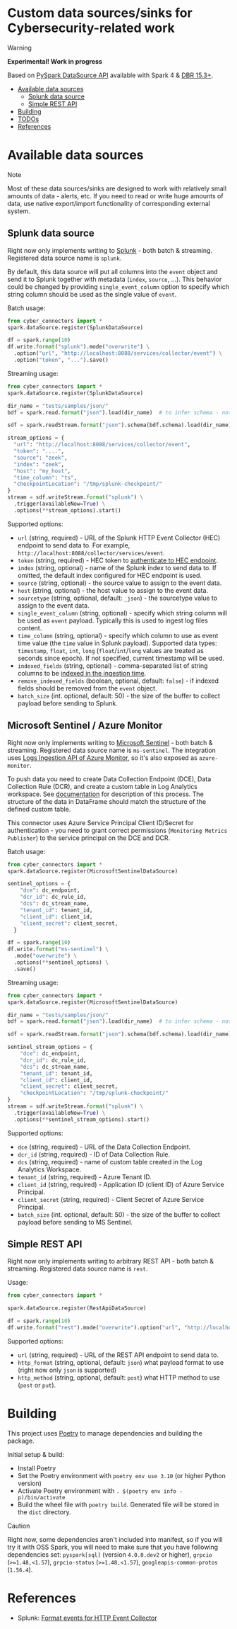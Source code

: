 # Custom data sources/sinks for Cybersecurity-related work

> [!WARNING]
> **Experimental! Work in progress**

Based on [PySpark DataSource API](https://spark.apache.org/docs/preview/api/python/user_guide/sql/python_data_source.html) available with Spark 4 & [DBR 15.3+](https://docs.databricks.com/en/pyspark/datasources.html).

  - [Available data sources](#available-data-sources)
    - [Splunk data source](#splunk-data-source)
    - [Simple REST API](#simple-rest-api)
  - [Building](#building)
  - [TODOs](#todos)
  - [References](#references)


# Available data sources

> [!NOTE]
> Most of these data sources/sinks are designed to work with relatively small amounts of data - alerts, etc.  If you need to read or write huge amounts of data, use native export/import functionality of corresponding external system.

## Splunk data source

Right now only implements writing to [Splunk](https://www.splunk.com/) - both batch & streaming. Registered data source name is `splunk`.

By default, this data source will put all columns into the `event` object and send it to Splunk together with metadata (`index`, `source`, ...).  This behavior could be changed by providing `single_event_column` option to specify which string column should be used as the single value of `event`.

Batch usage:

```python
from cyber_connectors import *
spark.dataSource.register(SplunkDataSource)

df = spark.range(10)
df.write.format("splunk").mode("overwrite") \
  .option("url", "http://localhost:8088/services/collector/event") \
  .option("token", "...").save()
```

Streaming usage:

```python
from cyber_connectors import *
spark.dataSource.register(SplunkDataSource)

dir_name = "tests/samples/json/"
bdf = spark.read.format("json").load(dir_name)  # to infer schema - not use in the prod!

sdf = spark.readStream.format("json").schema(bdf.schema).load(dir_name)

stream_options = {
  "url": "http://localhost:8088/services/collector/event",
  "token": "....",
  "source": "zeek",
  "index": "zeek",
  "host": "my_host",
  "time_column": "ts",
  "checkpointLocation": "/tmp/splunk-checkpoint/"
}
stream = sdf.writeStream.format("splunk") \
  .trigger(availableNow=True) \
  .options(**stream_options).start()
```

Supported options:

- `url` (string, required) - URL of the Splunk HTTP Event Collector (HEC) endpoint to send data to.  For example, `http://localhost:8088/collector/services/event`.
- `token` (string, required) - HEC token to [authenticate to HEC endpoint](https://docs.splunk.com/Documentation/Splunk/9.3.1/Data/FormateventsforHTTPEventCollector#HTTP_authentication).
- `index` (string, optional) - name of the Splunk index to send data to.  If omitted, the default index configured for HEC endpoint is used.
- `source` (string, optional) - the source value to assign to the event data.
- `host` (string, optional) - the host value to assign to the event data.
- `sourcetype` (string, optional, default: `_json`) - the sourcetype value to assign to the event data. 
- `single_event_column` (string, optional) - specify which string column will be used as `event` payload.  Typically this is used to ingest log files content.
- `time_column` (string, optional) - specify which column to use as event time value (the `time` value in Splunk payload).  Supported data types: `timestamp`, `float`, `int`, `long` (`float`/`int`/`long` values are treated as seconds since epoch).  If not specified, current timestamp will be used.
- `indexed_fields` (string, optional) - comma-separated list of string columns to be [indexed in the ingestion time](http://docs.splunk.com/Documentation/Splunk/9.3.1/Data/IFXandHEC).
- `remove_indexed_fields` (boolean, optional, default: `false`) - if indexed fields should be removed from the `event` object.
- `batch_size` (int. optional, default: 50) - the size of the buffer to collect payload before sending to Splunk.

## Microsoft Sentinel / Azure Monitor

Right now only implements writing to [Microsoft Sentinel](https://learn.microsoft.com/en-us/azure/sentinel/overview/) - both batch & streaming. Registered data source name is `ms-sentinel`.  The integration uses [Logs Ingestion API of Azure Monitor](https://learn.microsoft.com/en-us/azure/sentinel/create-custom-connector#connect-with-the-log-ingestion-api), so it's also exposed as `azure-monitor`.

To push data you need to create Data Collection Endpoint (DCE), Data Collection Rule (DCR), and create a custom table in Log Analytics workspace.  See [documentation](https://learn.microsoft.com/en-us/azure/azure-monitor/logs/logs-ingestion-api-overview) for description of this process.  The structure of the data in DataFrame should match the structure of the defined custom table. 

This connector uses Azure Service Principal Client ID/Secret for authentication - you need to grant correct permissions (`Monitoring Metrics Publisher`) to the service principal on the DCE and DCR.

Batch usage:

```python
from cyber_connectors import *
spark.dataSource.register(MicrosoftSentinelDataSource)

sentinel_options = {
    "dce": dc_endpoint,
    "dcr_id": dc_rule_id,
    "dcs": dc_stream_name,
    "tenant_id": tenant_id,
    "client_id": client_id,
    "client_secret": client_secret,
  }

df = spark.range(10)
df.write.format("ms-sentinel") \
  .mode("overwrite") \
  .options(**sentinel_options) \
  .save()
```

Streaming usage:

```python
from cyber_connectors import *
spark.dataSource.register(MicrosoftSentinelDataSource)

dir_name = "tests/samples/json/"
bdf = spark.read.format("json").load(dir_name)  # to infer schema - not use in the prod!

sdf = spark.readStream.format("json").schema(bdf.schema).load(dir_name)

sentinel_stream_options = {
    "dce": dc_endpoint,
    "dcr_id": dc_rule_id,
    "dcs": dc_stream_name,
    "tenant_id": tenant_id,
    "client_id": client_id,
    "client_secret": client_secret,
    "checkpointLocation": "/tmp/splunk-checkpoint/"
}
stream = sdf.writeStream.format("splunk") \
  .trigger(availableNow=True) \
  .options(**sentinel_stream_options).start()
```

Supported options:

- `dce` (string, required) - URL of the Data Collection Endpoint.
- `dcr_id` (string, required) - ID of Data Collection Rule.
- `dcs` (string, required) - name of custom table created in the Log Analytics Workspace.
- `tenant_id` (string, required) - Azure Tenant ID.
- `client_id` (string, required) - Application ID (client ID) of Azure Service Principal.
- `client_secret` (string, required) - Client Secret of Azure Service Principal.
- `batch_size` (int. optional, default: 50) - the size of the buffer to collect payload before sending to MS Sentinel.

## Simple REST API

Right now only implements writing to arbitrary REST API - both batch & streaming.  Registered data source name is `rest`.

Usage:

```python
from cyber_connectors import *

spark.dataSource.register(RestApiDataSource)

df = spark.range(10)
df.write.format("rest").mode("overwrite").option("url", "http://localhost:8001/").save()
```

Supported options:

- `url` (string, required) - URL of the REST API endpoint to send data to.
- `http_format` (string, optional, default: `json`) what payload format to use (right now only `json` is supported)
- `http_method` (string, optional, default: `post`) what HTTP method to use (`post` or `put`).

# Building

This project uses [Poetry](https://python-poetry.org/) to manage dependencies and building the package. 

Initial setup & build:

- Install Poetry
- Set the Poetry environment with `poetry env use 3.10` (or higher Python version)
- Activate Poetry environment with `. $(poetry env info -p)/bin/activate`
- Build the wheel file with `poetry build`. Generated file will be stored in the `dist` directory.

> [!CAUTION]
> Right now, some dependencies aren't included into manifest, so if you will try it with OSS Spark, you will need to make sure that you have following dependencies set: `pyspark[sql]` (version `4.0.0.dev2` or higher), `grpcio` (`>=1.48,<1.57`), `grpcio-status` (`>=1.48,<1.57`), `googleapis-common-protos` (`1.56.4`).


# References

- Splunk: [Format events for HTTP Event Collector](https://docs.splunk.com/Documentation/Splunk/9.3.1/Data/FormateventsforHTTPEventCollector)



